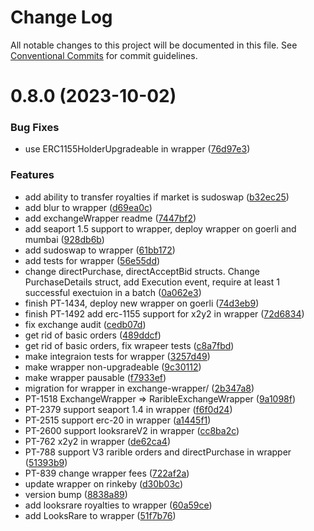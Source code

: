 # Change Log

All notable changes to this project will be documented in this file.
See [Conventional Commits](https://conventionalcommits.org) for commit guidelines.

# 0.8.0 (2023-10-02)


### Bug Fixes

* use ERC1155HolderUpgradeable in wrapper ([76d97e3](https://github.com/rarible/protocol-contracts/commit/76d97e3b52dc33a6f5bf210d86a87771352a2bbe))


### Features

* add ability to transfer royalties if market is sudoswap ([b32ec25](https://github.com/rarible/protocol-contracts/commit/b32ec2507e532c865a882e238831c78ca97ca5b8))
* add blur to wrapper ([d69ea0c](https://github.com/rarible/protocol-contracts/commit/d69ea0c3724b83aea28ea9a031dc0a40ecca6d38))
* add exchangeWrapper readme ([7447bf2](https://github.com/rarible/protocol-contracts/commit/7447bf23a7b924249ac1031491ce0f98db71b8e8))
* add seaport 1.5 support to wrapper, deploy wrapper on goerli and mumbai ([928db6b](https://github.com/rarible/protocol-contracts/commit/928db6bfac5dae613b353d3c09593d58c9745f31))
* add sudoswap to wrapper ([61bb172](https://github.com/rarible/protocol-contracts/commit/61bb172bc63a65fc4eca42797c1526d9197f8064))
* add tests for wrapper ([56e55dd](https://github.com/rarible/protocol-contracts/commit/56e55dd77086767512a0d7bd67c1497da306f7f5))
* change directPurchase, directAcceptBid structs. Change PurchaseDetails struct, add Execution event, require at least 1 successful exectuion in a batch ([0a062e3](https://github.com/rarible/protocol-contracts/commit/0a062e3aa8232c99189a21aa4113b8ceb88957a7))
* finish PT-1434, deploy new wrapper on goerli ([74d3eb9](https://github.com/rarible/protocol-contracts/commit/74d3eb99875be520e91b94f4e2a3f0fcbf857a88))
* finish PT-1492 add erc-1155 support for x2y2 in wrapper ([72d6834](https://github.com/rarible/protocol-contracts/commit/72d6834d5718c2cde2ed596fe4ca24c9447c3cef))
* fix exchange audit ([cedb07d](https://github.com/rarible/protocol-contracts/commit/cedb07d69d4155cfe37171ae4672e893c7df218f))
* get rid of basic orders ([489ddcf](https://github.com/rarible/protocol-contracts/commit/489ddcf57a1e5b08448a8137b6013a6b1693e232))
* get rid of basic orders, fix wrapeer tests ([c8a7fbd](https://github.com/rarible/protocol-contracts/commit/c8a7fbd80affa229e2c0f1244a4b1d9b15da3914))
* make integraion tests for wrapper ([3257d49](https://github.com/rarible/protocol-contracts/commit/3257d498e57e48325fa123ddfd38c5c1f73fa718))
* make wrapper non-upgradeable ([9c30112](https://github.com/rarible/protocol-contracts/commit/9c301121392dfe573d18a560fe1fb9f2210d578c))
* make wrapper pausable ([f7933ef](https://github.com/rarible/protocol-contracts/commit/f7933ef58c8b7006dae3146eb9d2be86196e00a0))
* migration for wrapper in exchange-wrapper/ ([2b347a8](https://github.com/rarible/protocol-contracts/commit/2b347a8c7199dee2005fe05b4936f1ffd32d79be))
* PT-1518 ExchangeWrapper => RaribleExchangeWrapper ([9a1098f](https://github.com/rarible/protocol-contracts/commit/9a1098fa988b3b478d7e58224ef13a3e3edbb016))
* PT-2379 support seaport 1.4 in wrapper ([f6f0d24](https://github.com/rarible/protocol-contracts/commit/f6f0d2455b2157864200505a2c74670d064ff044))
* PT-2515 support erc-20 in wrapper ([a1445f1](https://github.com/rarible/protocol-contracts/commit/a1445f135d47986d534ee7d536cf33bd7b215008))
* PT-2600 support looksrareV2 in wrapper ([cc8ba2c](https://github.com/rarible/protocol-contracts/commit/cc8ba2c8cf1eba17d4eaa6285fc6c4170035e865))
* PT-762 x2y2 in wrapper ([de62ca4](https://github.com/rarible/protocol-contracts/commit/de62ca4b9d2b59c366693c32a1ce5cb38567531c))
* PT-788 support V3 rarible orders and directPurchase in wrapper ([51393b9](https://github.com/rarible/protocol-contracts/commit/51393b99cb84349b5cf2f31ed70e7fea3d17c306))
* PT-839 change wrapper fees ([722af2a](https://github.com/rarible/protocol-contracts/commit/722af2a5b102687f917bed9d8baa79931e0c49db))
* update wrapper on rinkeby ([d30b03c](https://github.com/rarible/protocol-contracts/commit/d30b03cf11f4366b2661f917646a68fa491522bf))
* version bump ([8838a89](https://github.com/rarible/protocol-contracts/commit/8838a89c10147325d4aa83aa9ef725fabae85041))
* add looksrare royalties to wrapper ([60a59ce](https://github.com/rarible/protocol-contracts/commit/60a59ce44821f8556d92c4cf97085bbe707e942a))
* add LooksRare to wrapper ([51f7b76](https://github.com/rarible/protocol-contracts/commit/51f7b7689435b40427aee2d535791cec9eba8111))
